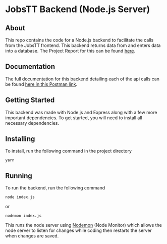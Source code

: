 # JobsTT Backend (Node.js Server)

## About
This repo contains the code for a Node.js backend to facilitate the calls from the JobsTT frontend. This backend returns data from and enters data into a database.
The Project Report for this can be found [here](./Project_Report.pdf).

## Documentation
The full documentation for this backend detailing each of the api calls can be found [here in this Postman link](https://documenter.getpostman.com/view/4777384/S1TVXdgX).

## Getting Started
This backend was made with Node.js and Express along with a few more important dependencies. To get started, you will need to install all necessary dependencies.

## Installing
To install, run the following command in the project directory
```
yarn
```

## Running
To run the backend, run the following command
```
node index.js
```
or
```
nodemon index.js
```
This runs the node server using [Nodemon](https://www.npmjs.com/package/nodemon) (Node Monitor) which allows the node server to listen for changes while coding then restarts the server when changes are saved.

